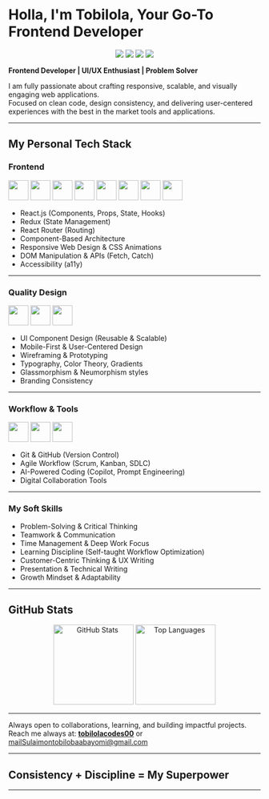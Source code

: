 # Holla, I'm Tobilola, Your Go-To Frontend Developer

<p align="center">
  <img src="https://img.shields.io/badge/Frontend-Engineer-blue?style=for-the-badge" />
  <img src="https://img.shields.io/badge/Graphics-Designer-red?style=for-the-badge" />
  <img src="https://img.shields.io/badge/Creative-Developer-green?style=for-the-badge" />
  <img src="https://img.shields.io/badge/Web%20Experiences-yellow?style=for-the-badge" />
</p>

**Frontend Developer | UI/UX Enthusiast | Problem Solver**  

I am fully passionate about crafting responsive, scalable, and visually engaging web applications.  
Focused on clean code, design consistency, and delivering user-centered experiences with the best in the market tools and applications.  

---

## My Personal Tech Stack  

### Frontend  
<p>
  <img src="https://cdn.jsdelivr.net/gh/devicons/devicon/icons/html5/html5-original.svg" width="40" height="40"/> 
  <img src="https://cdn.jsdelivr.net/gh/devicons/devicon/icons/css3/css3-original.svg" width="40" height="40"/>
  <img src="https://cdn.jsdelivr.net/gh/devicons/devicon/icons/javascript/javascript-original.svg" width="40" height="40"/>
  <img src="https://cdn.jsdelivr.net/gh/devicons/devicon/icons/react/react-original.svg" width="40" height="40"/>
  <img src="https://cdn.jsdelivr.net/gh/devicons/devicon/icons/redux/redux-original.svg" width="40" height="40"/>
  <img src="https://cdn.jsdelivr.net/gh/devicons/devicon/icons/bootstrap/bootstrap-original.svg" width="40" height="40"/>
  <img src="https://cdn.jsdelivr.net/gh/devicons/devicon/icons/tailwindcss/tailwindcss-plain.svg" width="40" height="40"/>
  <img src="https://cdn.jsdelivr.net/gh/devicons/devicon/icons/jquery/jquery-original.svg" width="40" height="40"/>
</p>  

- React.js (Components, Props, State, Hooks)  
- Redux (State Management)  
- React Router (Routing)  
- Component-Based Architecture  
- Responsive Web Design & CSS Animations  
- DOM Manipulation & APIs (Fetch, Catch)  
- Accessibility (a11y)  

---

### Quality Design  
<p>
  <img src="https://cdn.jsdelivr.net/gh/devicons/devicon/icons/photoshop/photoshop-line.svg" width="40" height="40"/>
  <img src="https://cdn.jsdelivr.net/gh/devicons/devicon/icons/canva/canva-original.svg" width="40" height="40"/>
  <img src="https://cdn.jsdelivr.net/gh/devicons/devicon/icons/figma/figma-original.svg" width="40" height="40"/>
</p>

- UI Component Design (Reusable & Scalable)  
- Mobile-First & User-Centered Design  
- Wireframing & Prototyping  
- Typography, Color Theory, Gradients  
- Glassmorphism & Neumorphism styles  
- Branding Consistency  

---

### Workflow & Tools  
<p>
  <img src="https://cdn.jsdelivr.net/gh/devicons/devicon/icons/git/git-original.svg" width="40" height="40"/>
  <img src="https://cdn.jsdelivr.net/gh/devicons/devicon/icons/github/github-original.svg" width="40" height="40"/>
  <img src="https://cdn.jsdelivr.net/gh/devicons/devicon/icons/vscode/vscode-original.svg" width="40" height="40"/>
</p>

- Git & GitHub (Version Control)  
- Agile Workflow (Scrum, Kanban, SDLC)  
- AI-Powered Coding (Copilot, Prompt Engineering)  
- Digital Collaboration Tools  

---

### My Soft Skills  
- Problem-Solving & Critical Thinking  
- Teamwork & Communication  
- Time Management & Deep Work Focus  
- Learning Discipline (Self-taught Workflow Optimization)  
- Customer-Centric Thinking & UX Writing  
- Presentation & Technical Writing  
- Growth Mindset & Adaptability  

---

## GitHub Stats  
<p align="center">
  <img src="https://github-readme-stats.vercel.app/api?username=tobilolacodes00&show_icons=true&theme=tokyonight" alt="GitHub Stats" height="160"/>
  <img src="https://github-readme-stats.vercel.app/api/top-langs/?username=tobilolacodes00&layout=compact&theme=tokyonight" alt="Top Languages" height="160"/>
</p>  

---

 Always open to collaborations, learning, and building impactful projects.  
 Reach me always at: **[tobilolacodes00](https://portfolio-tobilobacodes-projects.vercel.app/)** or [mail]()Sulaimontobilobaabayomi@gmail.com
 
---
## **Consistency + Discipline = My Superpower**
---












